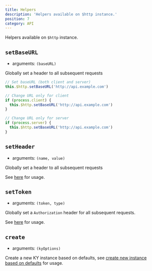 ```yaml
---
title: Helpers
description: 'Helpers available on $http instance.'
position: 7
category: API
--- 
```


<alert type="info">

Helpers available on `$http` instance.

</alert>

## `setBaseURL`

- arguments: `(baseURL)`

Globally set a header to all subsequent requests

```js
// Set baseURL (both client and server)
this.$http.setBaseURL('http://api.example.com')

// Change URL only for client
if (process.client) {
  this.$http.setBaseURL('http://api.example.com')
}

// Change URL only for server
if (process.server) {
  this.$http.setBaseURL('http://api.example.com')
}
```

## `setHeader`

- arguments: `(name, value)`

Globally set a header to all subsequent requests

See [here](/advanced#header-helpers) for usage.

## `setToken`

- arguments: `(token, type)`

Globally set a `Authorization` header for all subsequent requests.

See [here](/advanced#settokentoken-type) for usage.

## `create`

- arguments: `(kyOptions)`

Create a new KY instance based on defaults, see [create new instance based on defaults](/advanced#create-new-instance-based-on-defaults) for usage.
